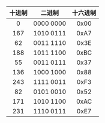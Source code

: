 | 十进制 | 二进制     | 十六进制|
|:-----:|:---------:|:------:|
| 0     | 0000 0000 | 0x00   |
| 167   | 1010 0111 | 0xA7   |
| 62    | 0011 1110 | 0x3E   |
| 188   | 1011 1100 | 0xBC   |
| 55    | 0011 0111 | 0x37   |
| 136   | 1000 1000 | 0x88   |
| 243   | 1111 0011 | 0xF3   |
| 82    | 0101 0010 | 0x52   |
| 171   | 1010 1100 | 0xAC   |
| 231   | 1110 0111 | 0xE7   |